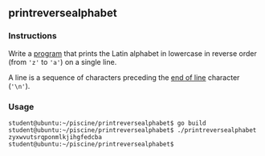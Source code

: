 ## printreversealphabet

### Instructions

Write a [program](TODO-LINK) that prints the Latin alphabet in lowercase in reverse order (from `'z'` to `'a'`) on a single line.

A line is a sequence of characters preceding the [end of line](https://en.wikipedia.org/wiki/Newline) character (`'\n'`).

### Usage

```console
student@ubuntu:~/piscine/printreversealphabet$ go build
student@ubuntu:~/piscine/printreversealphabet$ ./printreversealphabet
zyxwvutsrqponmlkjihgfedcba
student@ubuntu:~/piscine/printreversealphabet$
```
